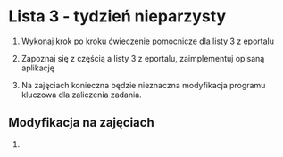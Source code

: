 # Lista 3 - tydzień nieparzysty

1. Wykonaj krok po kroku ćwieczenie pomocnicze dla listy 3 z eportalu
2. Zapoznaj się z częścią a listy 3 z eportalu, zaimplementuj opisaną aplikację


4. Na zajęciach konieczna będzie nieznaczna modyfikacja programu kluczowa dla zaliczenia zadania. 


## Modyfikacja na zajęciach

1. 